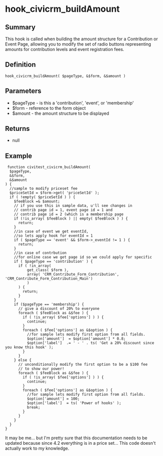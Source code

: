 # hook_civicrm_buildAmount

## Summary

This hook is called when building the amount structure for a
Contribution or Event Page, allowing you to modify the set of radio
buttons representing amounts for contribution levels and event
registration fees.

## Definition

    hook_civicrm_buildAmount( $pageType, &$form, &$amount )

## Parameters

-   $pageType - is this a 'contribution', 'event', or 'membership'
-   $form - reference to the form object
-   $amount - the amount structure to be displayed

## Returns

-   null

## Example

     function civitest_civicrm_buildAmount(
      $pageType,
      &$form,
      &$amount
    ) {
      //sample to modify priceset fee
      $priceSetId = $form->get( 'priceSetId' );
      if ( !empty( $priceSetId ) ) {
        $feeBlock =& $amount;
        // if you use this in sample data, u'll see changes in
        // contrib page id = 1, event page id = 1 and
        // contrib page id = 2 (which is a membership page
        if (!is_array( $feeBlock ) || empty( $feeBlock ) ) {
          return;
        }
        //in case of event we get eventId,
        //so lets apply hook for eventId = 1
        if ( $pageType == 'event' && $form->_eventId != 1 ) {
          return;
        }
        //in case of contrbution
        //for online case we get page id so we could apply for specific
        if ( $pageType == 'contribution' ) {
          if ( !in_array(
              get_class( $form ),
              array( 'CRM_Contribute_Form_Contribution', 'CRM_Contribute_Form_Contribution_Main')
              )
          ) {
            return;
          }
        }
        if ($pageType == 'membership') {
          // give a discount of 20% to everyone
          foreach ( $feeBlock as &$fee ) {
            if ( !is_array( $fee['options'] ) ) {
              continue;
            }
            foreach ( $fee['options'] as &$option ) {
              //for sample lets modify first option from all fields.
              $option['amount']  = $option['amount'] * 0.8;
              $option['label']  .= ' - ' . ts( 'Get a 20% discount since you know this hook' );
            }
          }
        } else {
          // unconditionally modify the first option to be a $100 fee
          // to show our power!
          foreach ( $feeBlock as &$fee ) {
            if ( !is_array( $fee['options'] ) ) {
              continue;
            }
            foreach ( $fee['options'] as &$option ) {
              //for sample lets modify first option from all fields.
              $option['amount'] = 100;
              $option['label']  = ts( 'Power of hooks' );
              break;
            }
          }
        }
      }
    }

It may be me... but I'm pretty sure that this documentation needs to be
updated because since 4.2 everything is in a price set... This code
doesn't actually work to my knowledge.